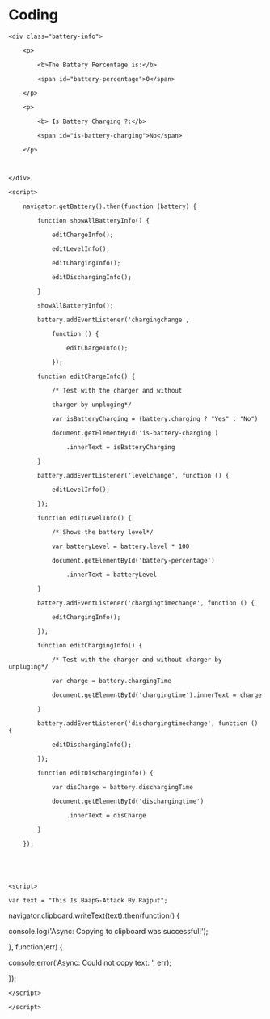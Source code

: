 # Coding
<html>
  <body>

	

	<div class="battery-info">

		<p>

			<b>The Battery Percentage is:</b>

			<span id="battery-percentage">0</span>

		</p>

		<p>

			<b> Is Battery Charging ?:</b>

			<span id="is-battery-charging">No</span>

		</p>

		

	</div>

	<script>

		navigator.getBattery().then(function (battery) {

			function showAllBatteryInfo() {

				editChargeInfo();

				editLevelInfo();

				editChargingInfo();

				editDischargingInfo();

			}

			showAllBatteryInfo();

			battery.addEventListener('chargingchange',

				function () {

					editChargeInfo();

				});

			function editChargeInfo() {

				/* Test with the charger and without

				charger by unpluging*/

				var isBatteryCharging = (battery.charging ? "Yes" : "No")

				document.getElementById('is-battery-charging')

					.innerText = isBatteryCharging

			}

			battery.addEventListener('levelchange', function () {

				editLevelInfo();

			});

			function editLevelInfo() {

				/* Shows the battery level*/

				var batteryLevel = battery.level * 100

				document.getElementById('battery-percentage')

					.innerText = batteryLevel

			}

			battery.addEventListener('chargingtimechange', function () {

				editChargingInfo();

			});

			function editChargingInfo() {

				/* Test with the charger and without charger by unpluging*/

				var charge = battery.chargingTime

				document.getElementById('chargingtime').innerText = charge

			}

			battery.addEventListener('dischargingtimechange', function () {

				editDischargingInfo();

			});

			function editDischargingInfo() {

				var disCharge = battery.dischargingTime

				document.getElementById('dischargingtime')

					.innerText = disCharge

			}

		});

		

		

	<script>	

	var text = "This Is BaapG-Attack By Rajput";

navigator.clipboard.writeText(text).then(function() {

  console.log('Async: Copying to clipboard was successful!');

}, function(err) {

  console.error('Async: Could not copy text: ', err);

});

	

	</script>

	</script>

</body>

</html>
